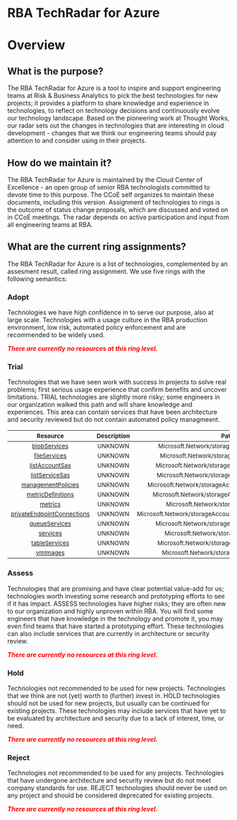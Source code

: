 
RBA TechRadar for Azure
=======================

# Overview

## What is the purpose?


The RBA TechRadar for Azure is a tool to inspire and support engineering teams at Risk & Business Analytics to pick the best technologies for new projects; it provides a platform to share knowledge and experience in technologies, to reflect on technology decisions and continuously evolve our technology landscape.  Based on the pioneering work at Thought Works, our radar sets out the changes in technologies that are interesting in cloud development - changes that we think our engineering teams should pay attention to and consider using in their projects.
## How do we maintain it?


The RBA TechRadar for Azure is maintained by the Cloud Center of Excellence - an open group of senior RBA technologists committed to devote time to this purpose.  The CCoE self organizes to maintain these documents, including this version.  Assignment of technologies to rings is the outcome of status change proposals, which are discussed and voted on in CCoE meetings.  The radar depends on active participation and input from all engineering teams at RBA.
## What are the current ring assignments?


The RBA TechRadar for Azure is a list of technologies, complemented by an assesment result, called ring assignment.  We use five rings with the following semantics:
### Adopt


Technologies we have high confidence in to serve our purpose, also at large scale.  Technologies with a usage culture in the RBA production environment, low risk, automated policy enforcement and are recommended to be widely used.  
  
***<font color="red"> There are currently no resources at this ring level. </font>***
### Trial


Technologies that we have seen work with success in projects to solve real problems;  first serious usage experience that confirm benefits and uncover limitations.  TRIAL technologies are slightly more risky; some engineers in our organization walked this path and will share knowledge and experiences.  This area can contain services that have been architecture and security reviewed but do not contain automated policy managmeent.  

|<sub>Resource</sub>|<sub>Description</sub>|<sub>Path</sub>|<sub>Status</sub>|
| :---: | :---: | :---: | :---: |
|<sub>[blobServices](https://github.com/openrba/python-azure-techradar/tree/master/Microsoft.Network/storageAccounts/blobServices)</sub>|<sub>UNKNOWN</sub>|<sub>Microsoft.Network/storageAccounts/blobServices</sub>|<sub>TRIAL</sub>|
|<sub>[fileServices](https://github.com/openrba/python-azure-techradar/tree/master/Microsoft.Network/storageAccounts/fileServices)</sub>|<sub>UNKNOWN</sub>|<sub>Microsoft.Network/storageAccounts/fileServices</sub>|<sub>TRIAL</sub>|
|<sub>[listAccountSas](https://github.com/openrba/python-azure-techradar/tree/master/Microsoft.Network/storageAccounts/listAccountSas)</sub>|<sub>UNKNOWN</sub>|<sub>Microsoft.Network/storageAccounts/listAccountSas</sub>|<sub>TRIAL</sub>|
|<sub>[listServiceSas](https://github.com/openrba/python-azure-techradar/tree/master/Microsoft.Network/storageAccounts/listServiceSas)</sub>|<sub>UNKNOWN</sub>|<sub>Microsoft.Network/storageAccounts/listServiceSas</sub>|<sub>TRIAL</sub>|
|<sub>[managementPolicies](https://github.com/openrba/python-azure-techradar/tree/master/Microsoft.Network/storageAccounts/managementPolicies)</sub>|<sub>UNKNOWN</sub>|<sub>Microsoft.Network/storageAccounts/managementPolicies</sub>|<sub>TRIAL</sub>|
|<sub>[metricDefinitions](https://github.com/openrba/python-azure-techradar/tree/master/Microsoft.Network/storageAccounts/metricDefinitions)</sub>|<sub>UNKNOWN</sub>|<sub>Microsoft.Network/storageAccounts/metricDefinitions</sub>|<sub>TRIAL</sub>|
|<sub>[metrics](https://github.com/openrba/python-azure-techradar/tree/master/Microsoft.Network/storageAccounts/metrics)</sub>|<sub>UNKNOWN</sub>|<sub>Microsoft.Network/storageAccounts/metrics</sub>|<sub>TRIAL</sub>|
|<sub>[privateEndpointConnections](https://github.com/openrba/python-azure-techradar/tree/master/Microsoft.Network/storageAccounts/privateEndpointConnections)</sub>|<sub>UNKNOWN</sub>|<sub>Microsoft.Network/storageAccounts/privateEndpointConnections</sub>|<sub>TRIAL</sub>|
|<sub>[queueServices](https://github.com/openrba/python-azure-techradar/tree/master/Microsoft.Network/storageAccounts/queueServices)</sub>|<sub>UNKNOWN</sub>|<sub>Microsoft.Network/storageAccounts/queueServices</sub>|<sub>TRIAL</sub>|
|<sub>[services](https://github.com/openrba/python-azure-techradar/tree/master/Microsoft.Network/storageAccounts/services)</sub>|<sub>UNKNOWN</sub>|<sub>Microsoft.Network/storageAccounts/services</sub>|<sub>TRIAL</sub>|
|<sub>[tableServices](https://github.com/openrba/python-azure-techradar/tree/master/Microsoft.Network/storageAccounts/tableServices)</sub>|<sub>UNKNOWN</sub>|<sub>Microsoft.Network/storageAccounts/tableServices</sub>|<sub>TRIAL</sub>|
|<sub>[vmImages](https://github.com/openrba/python-azure-techradar/tree/master/Microsoft.Network/storageAccounts/vmImages)</sub>|<sub>UNKNOWN</sub>|<sub>Microsoft.Network/storageAccounts/vmImages</sub>|<sub>TRIAL</sub>|

### Assess


Technologies that are promising and have clear potential value-add for us; technologies worth investing some research and prototyping efforts to see if it has impact.  ASSESS technologies have higher risks;  they are often new to our organization and highly unproven within RBA.  You will find some engineers that have knowledge in the technology and promote it, you may even find teams that have started a prototyping effort.  These technologies can also include services that are currently in architecture or security review.  
  
***<font color="red"> There are currently no resources at this ring level. </font>***
### Hold


Technologies not recommended to be used for new projects. Technologies that we think are not (yet) worth to (further) invest in.  HOLD technologies should not be used for new projects, but usually can be continued for existing projects.  These technologies may include services that have yet to be evaluated by architecture and security due to a lack of interest, time, or need.  
  
***<font color="red"> There are currently no resources at this ring level. </font>***
### Reject


Technologies not recommended to be used for any projects. Technologies that have undergone architecture and security review but do not meet company standards for use.  REJECT technologies should never be used on any project and should be considered deprecated for existing projects.  
  
***<font color="red"> There are currently no resources at this ring level. </font>***